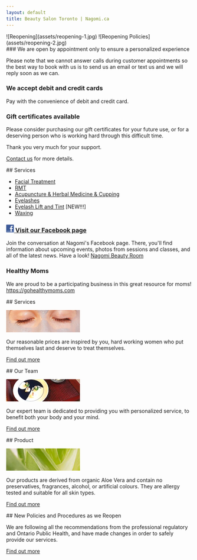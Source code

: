 ```yaml
---
layout: default
title: Beauty Salon Toronto | Nagomi.ca
---
```


<div class="full">
![Reopening](assets/reopening-1.jpg)
![Reopening Policies](assets/reopening-2.jpg)
</div>

<div class="half">
### We are open by appointment only to ensure a personalized experience

Please note that we cannot answer calls during customer appointments so the best way to book with us is to send us an email or text us and we will reply soon as we can.

### We accept debit and credit cards

Pay with the convenience of debit and credit card.

### Gift certificates available

Please consider purchasing our gift certificates for your future use, or for a deserving person who is working hard through this difficult time. 

Thank you very much for your support.

[Contact us](mailto:info@nagomi.ca) for more details.

</div>


<div class="half">
## Services

* [Facial Treatment](services#facial)
* [RMT](services#rmt)
* [Acupuncture & Herbal Medicine & Cupping](services#acupuncture--herbal-medicine)
* [Eyelashes](services#eyelashes)
* [Eyelash Lift and Tint](services#eyelash-lift-and-tint) [NEW!!!]
* [Waxing](services#waxing)

### [![Facebook](assets/facebook.jpg) Visit our Facebook page](http://www.facebook.com/nagomibeautyroom)

Join the conversation at Nagomi's Facebook page. There, you'll find information about upcoming events, photos from sessions and classes, and all of the latest news. Have a look! [Nagomi Beauty Room](http://www.facebook.com/nagomibeautyroom)

### Healthy Moms

We are proud to be a participating business in this great resource for moms! <https://gohealthymoms.com>

</div>


<div class="clear"></div>


<div class="quarter">
## Services

![Toronto beauty salon](photos/services.jpg)

Our reasonable prices are inspired by you, hard working women who put themselves last and deserve to treat themselves.

[Find out more](services)
</div>

<div class="quarter">
## Our Team

![Toronto beauty salon](photos/event5-small.jpg)

Our expert team is dedicated to providing you with personalized service, to benefit both your body and your mind.

[Find out more](team)
</div>

<div class="quarter">
## Product

![Toronto beauty salon](photos/whatweuse.jpg)

Our products are derived from organic Aloe Vera and contain no preservatives, fragrances, alcohol, or artificial colours. They are allergy tested and suitable for all skin types.

[Find out more](what-we-use)
</div>

<div class="quarter">
## New Policies and Procedures as we Reopen

We are following all the recommendations from the professional regulatory and Ontario Public Health, and have made changes in order to safely provide our services.

[Find out more](events)
</div>
